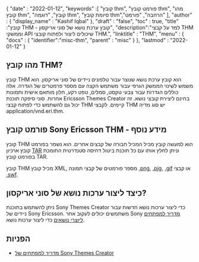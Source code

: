 {
  "date" : "2022-01-12",
  "keywords" :[ "קובץ thm", "פורמט קובץ thm", "מהו קובץ thm", "קובץ", "דוגמה thm", "סיומת קובץ thm","הרחבה", "פורמט" ],
  "author" : {
    "display_name" : "Kashif Iqbal"
},
  "draft" : "false",
  "toc" : true,
  "title" :"קובץ THM - קובץ ערכת נושא של סוני אריקסון",
  "description":"למד על קבצי THM וממשקי API שיכולים ליצור ולפתוח קובצי THM.",
  "linktitle" : "THM",
  "menu" : {
    "docs" : {
      "identifier":"misc-thm",
      "parent" : "misc"
}
},
  "lastmod" : "2022-01-12"
}

## מהו קובץ THM?

קובץ THM הוא קובץ ערכת נושא שנוצר עבור טלפונים ניידים של סוני אריקסון. הוא משמש לשינוי הממשק הגרפי עבור משתמש הקצה עם מספר פרמטרים של הגדרה. אלה כוללים הגדרות עבור צבעי טקסט, סמלים, טפט רקע, חלון מותאם אישית ותמונות אחרות. סוני סיפקה תוכנת Ericsson Themes Creator בחינם ליצירת קובצי נושא. זה יכול גם להשתמש כדי לפתוח קבצי THM קיימים. לקבצי THM יש סוג מדיה application/vnd.eri.thm.

## פורמט קובץ Sony Ericsson THM - מידע נוסף

קובץ THM הוא למעשה קובץ מכיל המכיל חבורה של קבצים אחרים. הוא נשמר בפורמט קובץ ארכיון [TAR](/he/compression/tar/) וניתן לחלץ אותו עם כל תוכנת ביטול דחיסה סטנדרטית התומכת בפורמט קובץ TAR.

קובץ THM מכיל קובץ XML, מספר פורמטים של קבצי תמונה [.png](/he/image/png/), [.pjg](/he/image/jpeg/), [.gif](/he/image/gif/) או קבצי [.swf](/he/page-description-language/swf/).

## כיצד ליצור ערכות נושא של סוני אריקסון?

ניתן להשתמש בתוכנת Sony Themes Creator כדי ליצור ערכות נושא חדשות עבור ניידים של Sony Ericsson. משתמשים יכולים לעקוב אחר Sony [מדריך למפתחים ליוצרי נושאים](https://developer.sony.com/theme-creator/get-started) כדי ליצור ערכות נושא.

## הפניות

* [מדריך למפתחים של Sony Themes Creator](https://developer.sony.com/theme-creator/get-started)

